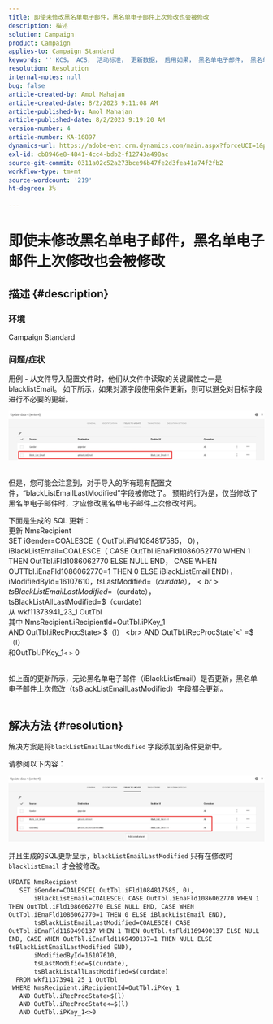 ```yaml
---
title: 即使未修改黑名单电子邮件，黑名单电子邮件上次修改也会被修改
description: 描述
solution: Campaign
product: Campaign
applies-to: Campaign Standard
keywords: '''KCS， ACS， 活动标准， 更新数据， 启用如果， 黑名单电子邮件， 黑名单电子邮件上次修改时间”'
resolution: Resolution
internal-notes: null
bug: false
article-created-by: Amol Mahajan
article-created-date: 8/2/2023 9:11:08 AM
article-published-by: Amol Mahajan
article-published-date: 8/2/2023 9:19:20 AM
version-number: 4
article-number: KA-16897
dynamics-url: https://adobe-ent.crm.dynamics.com/main.aspx?forceUCI=1&pagetype=entityrecord&etn=knowledgearticle&id=d2a14d7e-1431-ee11-bdf3-6045bd006b3d
exl-id: cb8946e8-4841-4cc4-bdb2-f12743a498ac
source-git-commit: 0311a02c52a273bce96b47fe2d3fea41a74f2fb2
workflow-type: tm+mt
source-wordcount: '219'
ht-degree: 3%

---
```


# 即使未修改黑名单电子邮件，黑名单电子邮件上次修改也会被修改

## 描述 {#description}


### <b>环境</b>

Campaign Standard



### <b>问题/症状</b>

用例 - 从文件导入配置文件时，他们从文件中读取的关键属性之一是 blacklistEmail。 如下所示，如果对源字段使用条件更新，则可以避免对目标字段进行不必要的更新。



![](assets/___d3a14d7e-1431-ee11-bdf3-6045bd006b3d___.jpeg)


<br>但是，您可能会注意到，对于导入的所有现有配置文件，“blackListEmailLastModified”字段被修改了。 预期的行为是，仅当修改了黑名单电子邮件时，才应修改黑名单电子邮件上次修改时间。

下面是生成的 SQL 更新：
<br>更新 NmsRecipient
<br> SET iGender=COALESCE（ OutTbl.iFld1084817585， 0），
<br> iBlackListEmail=COALESCE（ CASE OutTbl.iEnaFld1086062770 WHEN 1 THEN OutTbl.iFld1086062770 ELSE NULL END， CASE WHEN OUTTbl.iEnaFld1086062770=1 THEN 0 ELSE iBlackListEmail END），
<br> iModifiedById=16107610，tsLastModified=$（curdate），
<br> tsBlackListEmailLastModified=$（curdate），
<br> tsBlackListAllLastModified=$（curdate）
<br>从 wkf11373941_23_1 OutTbl
<br>其中 NmsRecipient.iRecipientId=OutTbl.iPKey_1
<br> AND OutTbl.iRecProcState`>` $（l）
<br> AND OutTbl.iRecProcState`<` =$（l）
<br>和OutTbl.iPKey_1`<` `>` 0


<br>如上面的更新所示，无论黑名单电子邮件（iBlackListEmail）是否更新，黑名单电子邮件上次修改（tsBlackListEmailLastModified）字段都会更新。<br> 

## 解决方法 {#resolution}


解决方案是将`blackListEmailLastModified` 字段添加到条件更新中。

请参阅以下内容：

![](assets/46d6b7ee-ab97-eb11-b1ac-002248093c2a.png)

并且生成的SQL更新显示，`blackListEmailLastModified` 只有在修改时`blacklistEmail` 才会被修改。




```
UPDATE NmsRecipient 
   SET iGender=COALESCE( OutTbl.iFld1084817585, 0),
       iBlackListEmail=COALESCE( CASE OutTbl.iEnaFld1086062770 WHEN 1 THEN OutTbl.iFld1086062770 ELSE NULL END, CASE WHEN OutTbl.iEnaFld1086062770=1 THEN 0 ELSE iBlackListEmail END),
       tsBlackListEmailLastModified=COALESCE( CASE OutTbl.iEnaFld1169490137 WHEN 1 THEN OutTbl.tsFld1169490137 ELSE NULL END, CASE WHEN OutTbl.iEnaFld1169490137=1 THEN NULL ELSE tsBlackListEmailLastModified END),
       iModifiedById=16107610,
       tsLastModified=$(curdate),
       tsBlackListAllLastModified=$(curdate) 
  FROM wkf11373941_25_1 OutTbl 
 WHERE NmsRecipient.iRecipientId=OutTbl.iPKey_1 
   AND OutTbl.iRecProcState>$(l) 
   AND OutTbl.iRecProcState<=$(l) 
   AND OutTbl.iPKey_1<>0
```
